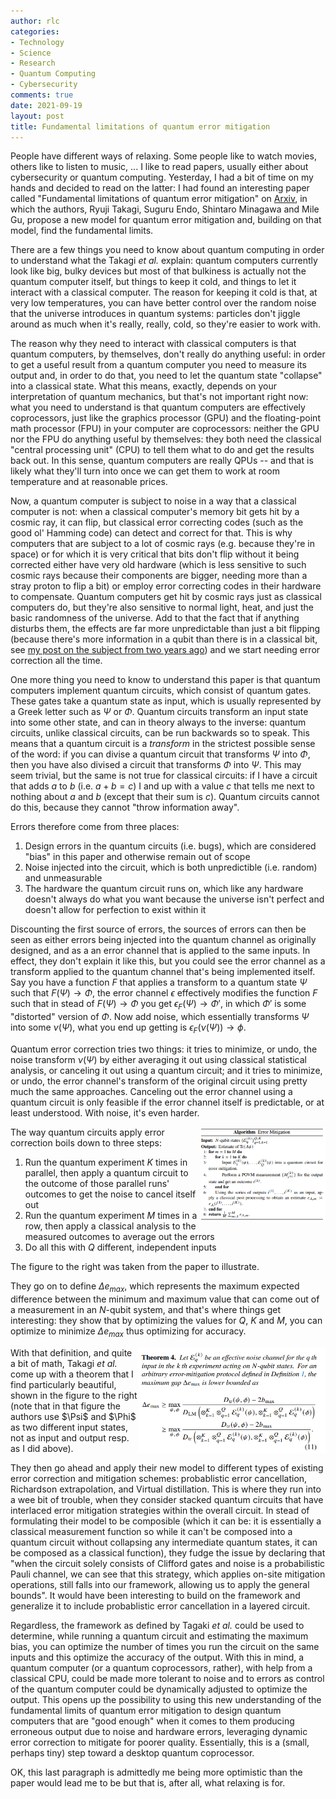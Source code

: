 ```yaml
---
author: rlc
categories:
- Technology
- Science
- Research
- Quantum Computing
- Cybersecurity
comments: true
date: 2021-09-19
layout: post
title: Fundamental limitations of quantum error mitigation
---
```


People have different ways of relaxing. Some people like to watch movies, others like to listen to music, ... I like to read papers, usually either about cybersecurity or quantum computing. Yesterday, I had a bit of time on my hands and decided to read on the latter: I had found an interesting paper called "Fundamental limitations of quantum error mitigation" on [Arxiv](https://arxiv.org/pdf/2109.04457.pdf), in which the authors, Ryuji Takagi, Suguru Endo, Shintaro Minagawa and Mile Gu, propose a new model for quantum error mitigation and, building on that model, find the fundamental limits.

<!--more-->

There are a few things you need to know about quantum computing in order to understand what the Takagi <i>et al.</i> explain: quantum computers currently look like big, bulky devices but most of that bulkiness is actually not the quantum computer itself, but things to keep it cold, and things to let it interact with a classical computer. The reason for keeping it cold is that, at very low temperatures, you can have better control over the random noise that the universe introduces in quantum systems: particles don't jiggle around as much when it's really, really, cold, so they're easier to work with.

The reason why they need to interact with classical computers is that quantum computers, by themselves, don't really do anything useful: in order to get a useful result from a quantum computer you need to measure its output and, in order to do that, you need to let the quantum state "collapse" into a classical state. What this means, exactly, depends on your interpretation of quantum mechanics, but that's not important right now: what you need to understand is that quantum computers are effectively coprocessors, just like the graphics processor (GPU) and the floating-point math processor (FPU) in your computer are coprocessors: neither the GPU nor the FPU do anything useful by themselves: they both need the classical "central processing unit" (CPU) to tell them what to do and get the results back out. In this sense, quantum computers are really QPUs -- and that is likely what they'll turn into once we can get them to work at room temperature and at reasonable prices.

Now, a quantum computer is subject to noise in a way that a classical computer is not: when a classical computer's memory bit gets hit by a cosmic ray, it can flip, but classical error correcting codes (such as the good ol' Hamming code) can detect and correct for that. This is why computers that are subject to a lot of cosmic rays (e.g. because they're in space) or for which it is very critical that bits don't flip without it being corrected either have very old hardware (which is less sensitive to such cosmic rays because their components are bigger, needing more than a stray proton to flip a bit) or employ error correcting codes in their hardware to compensate. Quantum computers get hit by cosmic rays just as classical computers do, but they're also sensitive to normal light, heat, and just the basic randomness of the universe. Add to that the fact that if anything disturbs them, the effects are far more unpredictable than just a bit flipping (because there's more information in a qubit than there is in a classical bit, see [my post on the subject from two years ago](https://rlc.vlinder.ca/blog/2019/11/03/why-quantum-exponential)) and we start needing error correction all the time.

One more thing you need to know to understand this paper is that quantum computers implement quantum circuits, which consist of quantum gates. These gates take a quantum state as input, which is usually represented by a Greek letter such as $\Psi$ or $\Phi$. Quantum circuits transform an input state into some other state, and can in theory always to the inverse: quantum circuits, unlike classical circuits, can be run backwards so to speak. This means that a quantum circuit is a _transform_ in the strictest possible sense of the word: if you can divise a quantum circuit that transforms $\Psi$ into $\Phi$, then you have also divised a circuit that transforms $\Phi$ into $\Psi$. This may seem trivial, but the same is not true for classical circuits: if I have a circuit that adds $a$ to $b$ (i.e. $a + b = c$) I and up with a value $c$ that tells me next to nothing about $a$ and $b$ (except that their sum is $c$). Quantum circuits cannot do this, because they cannot "throw information away".

Errors therefore come from three places:

1. Design errors in the quantum circuits (i.e. bugs), which are considered "bias" in this paper and otherwise remain out of scope
2. Noise injected into the circuit, which is both unpredictible (i.e. random) and unmeasurable
3. The hardware the quantum circuit runs on, which like any hardware doesn't always do what you want because the universe isn't perfect and doesn't allow for perfection to exist within it

Discounting the first source of errors, the sources of errors can then be seen as either errors being injected into the quantum channel as originally designed, and as a an error channel that is applied to the same inputs. In effect, they don't explain it like this, but you could see the error channel as a transform applied to the quantum channel that's being implemented itself. Say you have a function $F$ that applies a transform to a quantum state $\Psi$ such that $F(\Psi) \rightarrow \Phi$, the error channel $\epsilon$ effectively modifies the function $F$ such that in stead of $F(\Psi) \rightarrow \Phi$ you get $\epsilon_F(\Psi) \rightarrow \Phi'$, in which $\Phi'$ is some "distorted" version of $\Phi$. Now add noise, which essentially transforms $\Psi$ into some $\nu(\Psi)$, what you end up getting is $\epsilon_F(\nu(\Psi)) \rightarrow \phi$.

Quantum error correction tries two things: it tries to minimize, or undo, the noise transform $\nu(\Psi)$ by either averaging it out using classical statistical analysis, or canceling it out using a quantum circuit; and it tries to minimize, or undo, the error channel's transform of the original circuit using pretty much the same approaches. Canceling out the error channel using a quantum circuit is only feasible if the error channel itself is predictable, or at least understood. With noise, it's even harder.

<img src="/assets/2021/09/fig1.png" width="200px" align="right" alt="Listing 1 from the paper" />
The way quantum circuits apply error correction boils down to three steps:

1. Run the quantum experiment $K$ times in parallel, then apply a quantum circuit to the outcome of those parallel runs' outcomes to get the noise to cancel itself out
2. Run the quantum experiment $M$ times in a row, then apply a classical analysis to the measured outcomes to average out the errors
3. Do all this with $Q$ different, independent inputs

The figure to the right was taken from the paper to illustrate.

They go on to define $\Delta e_{max}$, which represents the maximum expected difference between the minimum and maximum value that can come out of a measurement in an $N$-qubit system, and that's where things get interesting: they show that by optimizing the values for $Q$, $K$ and $M$, you can optimize to minimize $\Delta e_{max}$ thus optimizing for accuracy.

<img src="/assets/2021/09/fig2.png" width="300px" align="right" alt="Theorem 4 from the paper" />
With that definition, and quite a bit of math, Takagi <i>et al.</i> come up with a theorem that I find particularly beautiful, shown in the figure to the right (note that in that figure the authors use $\Psi$ and $\Phi$ as two different input states, not as input and output resp. as I did above).

They then go ahead and apply their new model to different types of existing error correction and mitigation schemes: probablistic error cancellation, Richardson extrapolation, and Virtual distillation. This is where they run into a wee bit of trouble, when they consider stacked quantum circuits that have interlaced error mitigation strategies within the overall circuit. In stead of formulating their model to be composible (which it can be: it is essentially a classical measurement function so while it can't be composed into a quantum circuit without collapsing any intermediate quantum states, it can be composed as a classical function), they fudge the issue by declaring that "when the circuit solely consists of Clifford gates and noise is a probabilistic Pauli channel, we can see that this strategy, which applies on-site mitigation operations, still falls into our framework, allowing us to apply the general bounds". It would have been interesting to build on the framework and generalize it to include probablistic error cancellation in a layered circuit.

Regardless, the framework as defined by Tagaki <i>et al.</i> could be used to determine, while running a quantum circuit and estimating the maximum bias, you can optimize the number of times you run the circuit on the same inputs and this optimize the accuracy of the output. With this in mind, a quantum computer (or a quantum coprocessors, rather), with help from a classical CPU, could be made more tolerant to noise and to errors as control of the quantum computer could be dynamically adjusted to optimize the output. This opens up the possibility to using this new understanding of the fundamental limits of quantum error mitigation to design quantum computers that are "good enough" when it comes to them producing erroneous output due to noise and hardware errors, leveraging dynamic error correction to mitigate for poorer quality. Essentially, this is a (small, perhaps tiny) step toward a desktop quantum coprocessor.

OK, this last paragraph is admittedly me being more optimistic than the paper would lead me to be but that is, after all, what relaxing is for.